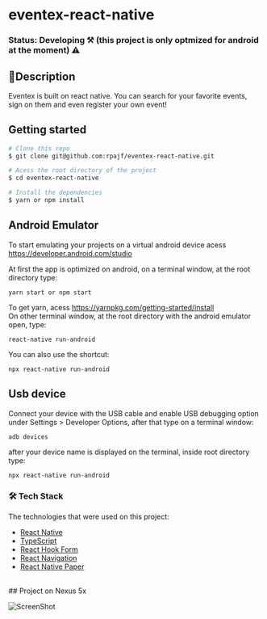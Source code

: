 # eventex-react-native

### Status: Developing ⚒️ (this project is only optmized for android at the moment) ⚠️<br />

## 📱Description
Eventex is  built on react native. You can search for your favorite events, sign on them and even register your own event!

## Getting started

```bash
# Clone this repo
$ git clone git@github.com:rpajf/eventex-react-native.git

# Acess the root directory of the project
$ cd eventex-react-native

# Install the dependencies
$ yarn or npm install
```
## Android Emulator
To start emulating your projects on a virtual android device acess https://developer.android.com/studio

At first the app is optimized on android, on a terminal window, at the root directory type:
```
yarn start or npm start
```
To get yarn, acess https://yarnpkg.com/getting-started/install</br>
On other terminal window, at the root directory with the android emulator open, type:
```
react-native run-android
```
You can also use the shortcut:
```
npx react-native run-android
```
## Usb device
Connect your device with the USB cable and enable USB debugging option under Settings > Developer Options, after that type on a terminal window:
```
adb devices
```
after your device name is displayed on the terminal, inside root directory type:

```
npx react-native run-android
```
### 🛠 Tech Stack

The technologies that were used on this project:

- [React Native](https://reactnative.dev/)
- [TypeScript](https://www.typescriptlang.org/)
- [React Hook Form](https://react-hook-form.com/ts/)
- [React Navigation](https://reactnavigation.org/docs/getting-started/)
- [React Native Paper](https://callstack.github.io/react-native-paper/)
</br>
## Project on Nexus 5x

![ScreenShot](https://user-images.githubusercontent.com/28605557/121821242-386bf480-cc6e-11eb-8aee-0f0093f0d2b6.png)

